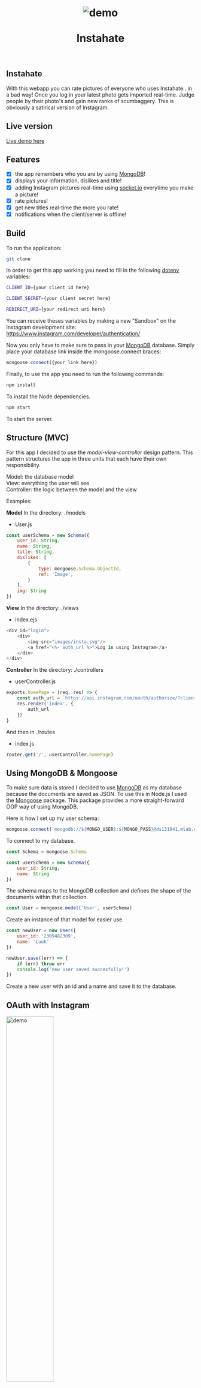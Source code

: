 <h1 align="center">
  <img src="media/main.jpg" alt="demo">
  <br>
  <br>
  Instahate
</h1>
<br>

## Instahate
With this webapp you can rate pictures of everyone who uses Instahate.. in a bad way! Once you log in your latest photo gets imported real-time. Judge people by their photo's and gain new ranks of scumbaggery. This is obviously a satirical version of Instagram.

## Live version
<a href="https://secure-plains-50292.herokuapp.com/">Live demo here</a>

## Features
-  [x] the app remembers who you are by using <a href="https://www.mongodb.com/">MongoDB</a>!
-  [x] displays your information, dislikes and title!
-  [x] adding Instagram pictures real-time using <a href="https://socket.io/">socket.io</a> everytime you make a picture!
-  [x] rate pictures!
-  [x] get new titles real-time the more you rate!
-  [x] notifications when the client/server is offline!

## Build
To run the application:
```bash
git clone
```

In order to get this app working you need to fill in the following <a href="https://www.npmjs.com/package/dotenv">dotenv</a> variables:  

```bash
CLIENT_ID={your client id here}
```  
```bash
CLIENT_SECRET={your client secret here}
```  
```bash
REDIRECT_URI={your redirect uri here}
```  

You can receive theses variables by making a new "Sandbox" on the Instagram development site:  
<a href="https://www.instagram.com/developer/authentication/">https://www.instagram.com/developer/authentication/</a>  
  
Now you only have to make sure to pass in your <a href="https://www.mongodb.com/">MongoDB</a> database. Simply place your database link inside the mongoose.connect braces:

```javascript
mongoose.connect({your link here})
```  

Finally, to use the app you need to run the following commands:  
```bash
npm install
```
To install the Node dependencies.

```bash
npm start
```  

To start the server.

## Structure (MVC)
For this app I decided to use the _model-view-controller_ design pattern. This pattern structures the app in three units that each have their own responsibility.

Model: the database model  
View: everything the user will see  
Controller: the logic between the model and the view  

Examples:

__Model__
In the directory: ./models  
- User.js

```javascript
const userSchema = new Schema({
	user_id: String,
	name: String,
	title: String,
	dislikes: [
		{
			type: mongoose.Schema.ObjectId,
			ref: 'Image',
		}
	],
	img: String
})
```

__View__
In the directory: ./views  
- index.ejs

```javascript
<div id="login">
	<div>
		<img src="images/insta.svg"/>
		<a href="<%- auth_url %>">Log in using Instagram</a>
	</div>
</div>
```
__Controller__
In the directory: ./controllers  
- userController.js
```javascript
exports.homePage = (req, res) => {
	const auth_url = `https://api.instagram.com/oauth/authorize/?client_id=${client_id}&redirect_uri=${redirect_uri}&response_type=code&scope=basic+public_content`
	res.render('index', {
		auth_url
	})
}
```  

And then in ./routes  
- index.js
```javascript
router.get('/', userController.homePage)
```


  
## Using MongoDB & Mongoose
To make sure data is stored I decided to use <a href="https://www.mongodb.com/">MongoDB</a> as my database because the documents are saved as JSON. To use this in Node.js I used the <a href="http://mongoosejs.com/">Mongoose</a> package. This package provides a more straight-forward OOP way of using MongoDB.  
  
Here is how I set up my user schema:  
```javascript
mongoose.connect(`mongodb://${MONGO_USER}:${MONGO_PASS}@ds131041.mlab.com:31041/instabase`)
```
To connect to my database.

```javascript
const Schema = mongoose.Schema
```

```javascript
const userSchema = new Schema({
	user_id: String,
	name: String
})
```
The schema maps to the MongoDB collection and defines the shape of the documents within that collection.

```javascript
const User = mongoose.model('User', userSchema)
```

Create an instance of that model for easier use.  

```javascript
const newUser = new User({
	user_id: '2309482309',
	name: 'Luuk'
})

newUser.save((err) => {
	if (err) throw err
	console.log('new user saved succesfully!')
})
```
Create a new user with an id and a name and save it to the database.

## OAuth with Instagram
<img width="50%" src="media/instagram.jpg" alt="demo">

In order to use the <a href="https://www.instagram.com/developer/">Instagram API</a> I had to set up an OAuth.

Once you start up the app I make a link with the following URL:  
```javascript
const auth_url = `https://api.instagram.com/oauth/authorize/?client_id=${client_id}&redirect_uri=${redirect_uri}&response_type=${response_type}&scope=${scope}`
```

This URL needs the following variables to redirect properly:
```javascript
const client_id = process.env.CLIENT_ID
const client_secret = process.env.CLIENT_SECRET
const redirect_uri = process.env.REDIRECT_URI
```

Once you accept to the terms I use a POST request:

```javascript
request.post({
	uri: 'https://api.instagram.com/oauth/access_token',
	form: {
		client_id: client_id,
		client_secret: client_secret,
		grant_type: 'authorization_code',
		redirect_uri: redirect_uri,
		code: req.query.code
	}
}, (err, response, body) => {
	data = JSON.parse(body)
}
```  

Which will return an acces token that I can use to make calls to the API.

## Socket.io
To make my app real-time I needed a websocket connection that speaks between the client and the server. The easiest way to achieve this was by using the <a href="https://socket.io/">socket.io</a> package.

Here's an example of how I used the sockets from __server side to client side__  
__Server side__  

```javascript
setInterval(() => {
		request(`https://api.instagram.com/v1/users/${req.session.userId}/media/recent/?access_token=${req.session.token}`, (err, response, body) => {
			data = JSON.parse(body)
			imageData = data.data[0].images.low_resolution.url

			Image.find({ image: imageData }, (err, image) => {
				if (!image.length > 0) {
					const img = new Image({
						image: imageData
					})

					img.save(err => {
						if (err) throw err
						console.log('new image saved succesfully!')
					})

					// get the img and dislikes to send to the client
					const obj = {
						img: img,
						dislikes: dislikes
					}

					io.sockets.emit('newPic', obj)
				}
			})
		})
	}, 4000)
```
Here I used the access token we talked of earlier to do an API request. The API sends back the most recent image the logged in user has taken. If the image doesn't exist yet, I save the picture in the database. And send the img variable to the client. In order to get the latest pictures I used a setInterval function to keep the sockets updated.

__Client side__  
```javascript
const addNewPic = document.querySelector('.pics')

socket.on('newPic', (data) => {
	addNewPic.insertAdjacentHTML('afterbegin', `
		<div class="pic">
			<div>
				<img class="instagram" src="${data.img.image}"/>
			</div>
			<form method="POST" action="/main/${data.img._id}/rating">
				<button type="submit" name="dislike" class="<%= ratingClass %>">Terrible</button>
			</form>
		</div>
	`)
})
```
The client receives the image data from the socket and uses it create a new element (the new picture) on the page.  

## When the server is down
Once the server is down it sends the following 'disconnect' socket to the client that makes sure the client knows its down and makes the rating buttons unusable until the server runs again:

```javascript
socket.on('disconnect', () => {
	alert('server is offline! Your input will not work anymore, please try to login again later')
})
```

## When the client is down
Once the client is down I use <a href="http://github.hubspot.com/offline/docs/welcome/">offline.js</a>. This way I can notify the user that they are offline and suggest them to try and reconnect.

## Tooling
In order to use 'require' client side I used <a href="http://browserify.org/">Browserify</a> to make 1 bundle.js which combines all the Javascript files.

For example, in a random.js file you can use:  

```javascript
const random = 'wow this is random'
module.exports = random
```

And in the app.js file you require the exported file:

```js  
require('./random')
```
  
```js 
console.log(random)
``` 
Here you can use the const made in the random.js file.
  
To complete this you run `npm run build` which compiles the app.js (with all the required files) file into the bundle.js.

## Wishlist
-  [ ] loading indicator for new images
-  [ ] see how many times a picture has been rated
-  [ ] ranking list of users

## Sources

<a href="https://www.instagram.com/developer/">https://www.instagram.com/developer/</a>  
<a href="http://browserify.org/">http://browserify.org/</a>  
<a href="https://www.npmjs.com/package/dotenv">https://www.npmjs.com/package/dotenv</a>  
<a href="https://expressjs.com/">https://expressjs.com/</a>  
<a href="https://www.mongodb.com/">https://www.mongodb.com/</a>  
<a href="http://mongoosejs.com/">http://mongoosejs.com/</a>  
<a href="http://github.hubspot.com/offline/docs/welcome/">http://github.hubspot.com/offline/docs/welcome/</a>  

## License

MIT License  

Copyright © 2017 Luuk Hafkamp
